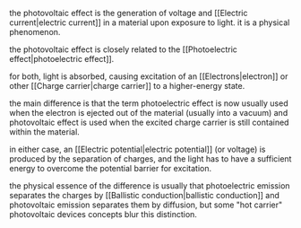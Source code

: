 the photovoltaic effect is the generation of voltage and [[Electric current|electric current]] in a material upon exposure to light. it is a physical phenomenon.

the photovoltaic effect is closely related to the [[Photoelectric effect|photoelectric effect]]. 

for both, light is absorbed, causing excitation of an [[Electrons|electron]] or other [[Charge carrier|charge carrier]] to a higher-energy state. 

the main difference is that the term photoelectric effect is now usually used when the electron is ejected out of the material (usually into a vacuum) and photovoltaic effect is used when the excited charge carrier is still contained within the material.

in either case, an [[Electric potential|electric potential]] (or voltage) is produced by the separation of charges, and the light has to have a sufficient energy to overcome the potential barrier for excitation. 

the physical essence of the difference is usually that photoelectric emission separates the charges by [[Ballistic conduction|ballistic conduction]] and photovoltaic emission separates them by diffusion, but some "hot carrier" photovoltaic devices concepts blur this distinction.